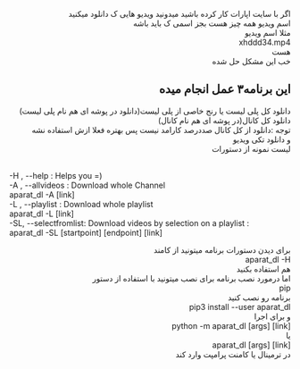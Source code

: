 <p align="right">
    اگر با سایت اپارات کار کرده باشید میدونید ویدیو هایی ک دانلود میکنید
</br>
    اسم ویدیو همه چیز هست بجز اسمی ک باید باشه
</br>
    مثلا اسم ویدیو
</br>
      xhddd34.mp4 
</br>
      هست
</br>
    خب این مشکل حل شده 
</p>

<h2 align="right">این برنامه۳  عمل انجام میده
</h2>
<p align="right">
دانلود کل پلی لیست  یا  رنج خاصی از پلی لیست(دانلود در پوشه ای هم نام پلی لیست) 
</br>
دانلود کل کانال(در پوشه ای هم نام کانال) 
</br>
توجه :دانلود از کل کانال صددرصد کارامد نیست پس بهتره فعلا ازش استفاده نشه 
</br>
و دانلود تکی ویدیو
</br>
 لیست نمونه از دستورات 
</br>
</p>


<p>
    </br>
    -H , --help : Helps you =)
    </br>
    -A , --allvideos : Download whole Channel
    </br>
    aparat_dl -A [link]
    </br>
    -L , --playlist : Download whole playlist
    </br>
    aparat_dl -L [link]
    </br>
    -SL, --selectfromlist: Download videos by selection on a playlist : 
    </br>
    aparat_dl -SL [startpoint] [endpoint] [link]
</p>
<p align="right">
برای دیدن دستورات برنامه میتونید از کامند
</br>
<span>
aparat_dl  -H
</span>
</br>
هم استفاده بکنید
</br>
اما درمورد نصب برنامه برای نصب میتونید با استفاده از دستور
</br>
<span>
pip
</span>
</br>
برنامه رو نصب کنید 
</br>
<span>
pip3 install --user aparat_dl 
</span>
</br>
و برای اجرا  
</br>
<span>
python -m aparat_dl [args] [link] 
</span>
</br>
یا
</br>
<span>
aparat_dl [args] [link]
</span> 
</br>
در ترمینال یا 
کامنت پرامپت وارد کند
</p>
